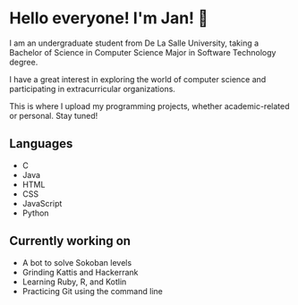 # Hello everyone! I'm Jan! 👋

I am an undergraduate student from De La Salle University, taking a Bachelor of Science in Computer Science Major in Software Technology degree.

I have a great interest in exploring the world of computer science and participating in extracurricular organizations.

This is where I upload my programming projects, whether academic-related or personal. Stay tuned!

## Languages
- C
- Java
- HTML
- CSS
- JavaScript
- Python

## Currently working on
- A bot to solve Sokoban levels
- Grinding Kattis and Hackerrank
- Learning Ruby, R, and Kotlin
- Practicing Git using the command line

<!--
**janaquino8/janaquino8** is a ✨ _special_ ✨ repository because its `README.md` (this file) appears on your GitHub profile.

Here are some ideas to get you started:

- 🔭 I’m currently working on ...
- 🌱 I’m currently learning ...
- 👯 I’m looking to collaborate on ...
- 🤔 I’m looking for help with ...
- 💬 Ask me about ...
- 📫 How to reach me: ...
- 😄 Pronouns: ...
- ⚡ Fun fact: ...
-->
